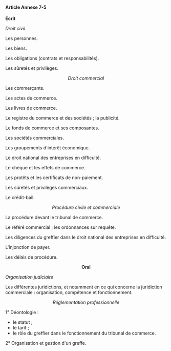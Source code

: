 #### Article Annexe 7-5

<b>Ecrit</b>

<i>Droit civil</i>

Les personnes.

Les biens.

Les obligations (contrats et responsabilités).

Les sûretés et privilèges.

<center><i>Droit commercial</i></center>

Les commerçants.

Les actes de commerce.

Les livres de commerce.

Le registre du commerce et des sociétés ; la publicité.

Le fonds de commerce et ses composantes.

Les sociétés commerciales.

Les groupements d'intérêt économique.

Le droit national des entreprises en difficulté.

Le chèque et les effets de commerce.

Les protêts et les certificats de non-paiement.

Les sûretés et privilèges commerciaux.

Le crédit-bail.

<center><i>Procédure civile et commerciale</i></center>

La procédure devant le tribunal de commerce.

Le référé commercial ; les ordonnances sur requête.

Les diligences du greffier dans le droit national des entreprises en difficulté.

L'injonction de payer.

Les délais de procédure.

<center><b>Oral</b></center>

<i>Organisation judiciaire</i>

Les différentes juridictions, et notamment en ce qui concerne la juridiction commerciale : organisation, compétence et fonctionnement.

<center><i>Réglementation professionnelle</i></center>

1° Déontologie :

- le statut ;
- le tarif ;
- le rôle du greffier dans le fonctionnement du tribunal de commerce.

2° Organisation et gestion d'un greffe.

